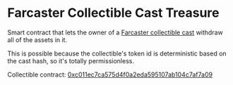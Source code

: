 # Farcaster Collectible Cast Treasure

Smart contract that lets the owner of a [Farcaster collectible cast](https://github.com/farcasterxyz/collectible-casts) withdraw all of the assets in it.

This is possible because the collectible's token id is deterministic based on the cast hash, so it's totally permissionless.

Collectible contract: [0xc011ec7ca575d4f0a2eda595107ab104c7af7a09](https://basescan.org/address/0xc011ec7ca575d4f0a2eda595107ab104c7af7a09)
